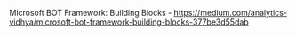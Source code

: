 Microsoft BOT Framework: Building Blocks - https://medium.com/analytics-vidhya/microsoft-bot-framework-building-blocks-377be3d55dab
